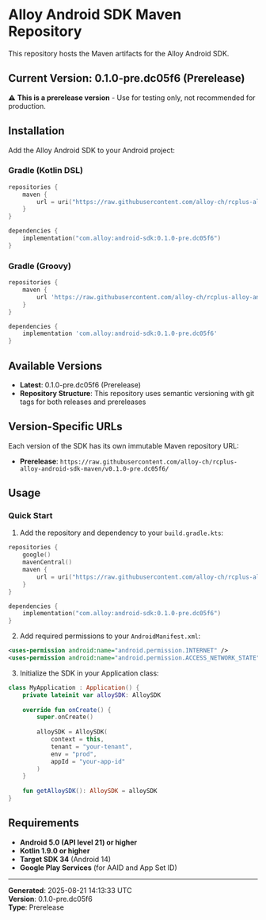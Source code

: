 # Alloy Android SDK Maven Repository

This repository hosts the Maven artifacts for the Alloy Android SDK.

## Current Version: 0.1.0-pre.dc05f6 (Prerelease)

⚠️ **This is a prerelease version** - Use for testing only, not recommended for production.

## Installation

Add the Alloy Android SDK to your Android project:

### Gradle (Kotlin DSL)

```kotlin
repositories {
    maven {
        url = uri("https://raw.githubusercontent.com/alloy-ch/rcplus-alloy-android-sdk-maven/v0.1.0-pre.dc05f6/")
    }
}

dependencies {
    implementation("com.alloy:android-sdk:0.1.0-pre.dc05f6")
}
```

### Gradle (Groovy)

```gradle
repositories {
    maven {
        url 'https://raw.githubusercontent.com/alloy-ch/rcplus-alloy-android-sdk-maven/v0.1.0-pre.dc05f6/'
    }
}

dependencies {
    implementation 'com.alloy:android-sdk:0.1.0-pre.dc05f6'
}
```

## Available Versions

- **Latest**: 0.1.0-pre.dc05f6 (Prerelease)
- **Repository Structure**: This repository uses semantic versioning with git tags for both releases and prereleases

## Version-Specific URLs

Each version of the SDK has its own immutable Maven repository URL:

- **Prerelease**: `https://raw.githubusercontent.com/alloy-ch/rcplus-alloy-android-sdk-maven/v0.1.0-pre.dc05f6/`

## Usage

### Quick Start

1. Add the repository and dependency to your `build.gradle.kts`:

```kotlin
repositories {
    google()
    mavenCentral()
    maven {
        url = uri("https://raw.githubusercontent.com/alloy-ch/rcplus-alloy-android-sdk-maven/v0.1.0-pre.dc05f6/")
    }
}

dependencies {
    implementation("com.alloy:android-sdk:0.1.0-pre.dc05f6")
}
```

2. Add required permissions to your `AndroidManifest.xml`:

```xml
<uses-permission android:name="android.permission.INTERNET" />
<uses-permission android:name="android.permission.ACCESS_NETWORK_STATE" />
```

3. Initialize the SDK in your Application class:

```kotlin
class MyApplication : Application() {
    private lateinit var alloySDK: AlloySDK
    
    override fun onCreate() {
        super.onCreate()
        
        alloySDK = AlloySDK(
            context = this,
            tenant = "your-tenant",
            env = "prod", 
            appId = "your-app-id"
        )
    }
    
    fun getAlloySDK(): AlloySDK = alloySDK
}
```

## Requirements

- **Android 5.0 (API level 21) or higher**
- **Kotlin 1.9.0 or higher**
- **Target SDK 34** (Android 14)
- **Google Play Services** (for AAID and App Set ID)

---

**Generated**: 2025-08-21 14:13:33 UTC  
**Version**: 0.1.0-pre.dc05f6  
**Type**: Prerelease
